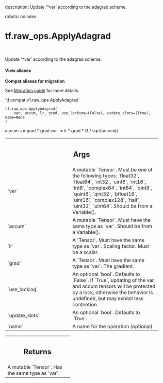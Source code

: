 description: Update '*var' according to the adagrad scheme.

robots: noindex

# tf.raw_ops.ApplyAdagrad

<!-- Insert buttons and diff -->

<table class="tfo-notebook-buttons tfo-api nocontent" align="left">

</table>



Update '*var' according to the adagrad scheme.

<section class="expandable">
  <h4 class="showalways">View aliases</h4>
  <p>
<b>Compat aliases for migration</b>
<p>See
<a href="https://www.tensorflow.org/guide/migrate">Migration guide</a> for
more details.</p>
<p>`tf.compat.v1.raw_ops.ApplyAdagrad`</p>
</p>
</section>

<pre class="devsite-click-to-copy prettyprint lang-py tfo-signature-link">
<code>tf.raw_ops.ApplyAdagrad(
    var, accum, lr, grad, use_locking=(False), update_slots=(True), name=None
)
</code></pre>



<!-- Placeholder for "Used in" -->

accum += grad * grad
var -= lr * grad * (1 / sqrt(accum))

<!-- Tabular view -->
 <table class="responsive fixed orange">
<colgroup><col width="214px"><col></colgroup>
<tr><th colspan="2"><h2 class="add-link">Args</h2></th></tr>

<tr>
<td>
`var`
</td>
<td>
A mutable `Tensor`. Must be one of the following types: `float32`, `float64`, `int32`, `uint8`, `int16`, `int8`, `complex64`, `int64`, `qint8`, `quint8`, `qint32`, `bfloat16`, `uint16`, `complex128`, `half`, `uint32`, `uint64`.
Should be from a Variable().
</td>
</tr><tr>
<td>
`accum`
</td>
<td>
A mutable `Tensor`. Must have the same type as `var`.
Should be from a Variable().
</td>
</tr><tr>
<td>
`lr`
</td>
<td>
A `Tensor`. Must have the same type as `var`.
Scaling factor. Must be a scalar.
</td>
</tr><tr>
<td>
`grad`
</td>
<td>
A `Tensor`. Must have the same type as `var`. The gradient.
</td>
</tr><tr>
<td>
`use_locking`
</td>
<td>
An optional `bool`. Defaults to `False`.
If `True`, updating of the var and accum tensors will be protected
by a lock; otherwise the behavior is undefined, but may exhibit less
contention.
</td>
</tr><tr>
<td>
`update_slots`
</td>
<td>
An optional `bool`. Defaults to `True`.
</td>
</tr><tr>
<td>
`name`
</td>
<td>
A name for the operation (optional).
</td>
</tr>
</table>



<!-- Tabular view -->
 <table class="responsive fixed orange">
<colgroup><col width="214px"><col></colgroup>
<tr><th colspan="2"><h2 class="add-link">Returns</h2></th></tr>
<tr class="alt">
<td colspan="2">
A mutable `Tensor`. Has the same type as `var`.
</td>
</tr>

</table>

